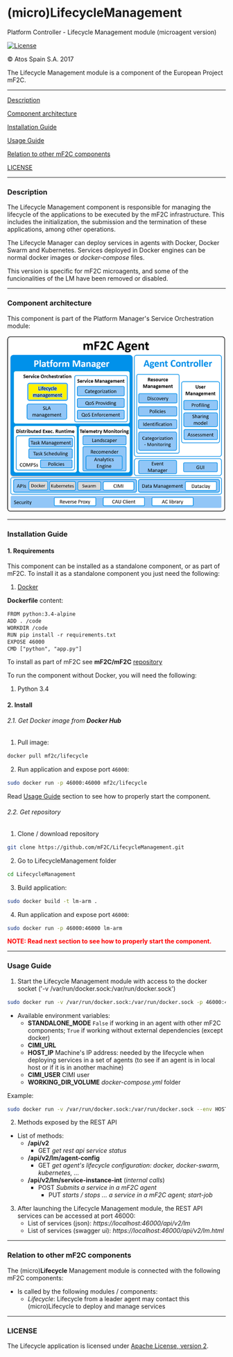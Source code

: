 # (micro)LifecycleManagement
Platform Controller - Lifecycle Management module (microagent version)

[![License](https://img.shields.io/badge/License-Apache%202.0-blue.svg)](https://opensource.org/licenses/Apache-2.0)

&copy; Atos Spain S.A. 2017

The Lifecycle Management module is a component of the European Project mF2C.

-----------------------

[Description](#description)

[Component architecture](#component-architecture)

[Installation Guide](#installation-guide)

[Usage Guide](#usage-guide)

[Relation to other mF2C components](#relation-to-other-mf2c-components)

[LICENSE](#license)

-----------------------

### Description

The Lifecycle Management component is responsible for managing the lifecycle of the applications to be executed by the mF2C infrastructure.
This includes the initialization, the submission and the termination of these applications, among other operations.

The Lifecycle Manager can deploy services in agents with Docker, Docker Swarm and Kubernetes. Services deployed in Docker engines can be normal docker images or _docker-compose_ files.

This version is specific for mF2C microagents, and some of the funcionalities of the LM have been removed or disabled.

-----------------------

### Component architecture

This component is part of the Platform Manager's Service Orchestration module:

![Platform Manager](resources/pm.png)

-----------------------

### Installation Guide

#### 1. Requirements

This component can be installed as a standalone component, or as part of mF2C. To install it as a standalone component you just need the following:

1. [Docker](https://docs.docker.com/install/)

**Dockerfile** content:

```
FROM python:3.4-alpine
ADD . /code
WORKDIR /code
RUN pip install -r requirements.txt
EXPOSE 46000
CMD ["python", "app.py"]
```

To install as part of mF2C see **mF2C/mF2C** [repository](https://github.com/mF2C/mF2C)

To run the component without Docker, you will need the following:

1. Python 3.4

#### 2. Install

###### 2.1. Get Docker image from **Docker Hub**

1. Pull image:

```bash
docker pull mf2c/lifecycle
```

2. Run application and expose port `46000`:

```bash
sudo docker run -p 46000:46000 mf2c/lifecycle
```

Read [Usage Guide](#usage-guide) section to see how to properly start the component.

###### 2.2. Get repository

1. Clone / download repository

```bash
git clone https://github.com/mF2C/LifecycleManagement.git
```

2. Go to LifecycleManagement folder

```bash
cd LifecycleManagement
```

3. Build application:

```bash
sudo docker build -t lm-arm .
```

4. Run application and expose port `46000`:

```bash
sudo docker run -p 46000:46000 lm-arm
```

<p style="color:red; font-weight: bold">NOTE: Read next section to see how to properly start the component.</p>

-----------------------

### Usage Guide

1. Start the Lifecycle Management module with access to the docker socket ('-v /var/run/docker.sock:/var/run/docker.sock')

```bash
sudo docker run -v /var/run/docker.sock:/var/run/docker.sock -p 46000:46000 lm-arm
```
  - Available environment variables:
    - **STANDALONE_MODE** `False` if working in an agent with other mF2C components; `True` if working without external dependencies (except docker)
    - **CIMI_URL**
    - **HOST_IP** Machine's IP address: needed by the lifecycle when deploying services in a set of agents (to see if an agent is in local host or if it is in another machine)
    - **CIMI_USER** CIMI user
    - **WORKING_DIR_VOLUME** _docker-compose.yml_ folder

  Example:

  ```bash
  sudo docker run -v /var/run/docker.sock:/var/run/docker.sock --env HOST_IP=192.192.192.192 -p 46000:46000 mf2c/lifecycle
  ```

  2. Methods exposed by the REST API

  - List of methods:
    - **/api/v2**
      - GET _get rest api service status_
    - **/api/v2/lm/agent-config**
      - GET _get agent's lifecycle configuration: docker, docker-swarm, kubernetes, ..._
    - **/api/v2/lm/service-instance-int** (_internal calls_)
      - POST _Submits a service in a mF2C agent_
        - PUT _starts / stops ... a service in a mF2C agent; start-job_

3. After launching the Lifecycle Management module, the REST API services can be accessed at port 46000:
    - List of services (json): _https://localhost:46000/api/v2/lm_
    - List of services (swagger ui): _https://localhost:46000/api/v2/lm.html_

-----------------------

### Relation to other mF2C components

The (micro)**Lifecycle** Management module is connected with the following mF2C components:

- Is called by the following modules / components:
    - _Lifecycle_: Lifecycle from a leader agent may contact this (micro)Lifecycle to deploy and manage services

-----------------------

### LICENSE

The Lifecycle application is licensed under [Apache License, version 2](LICENSE.TXT).
